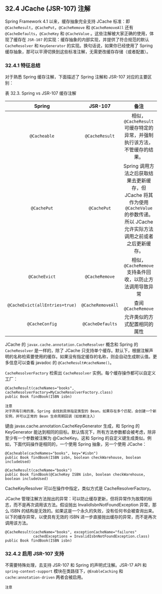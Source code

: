 ## 32.4 JCache (JSR-107)  注解
Spring Framework 4.1 以来，缓存抽象完全支持 JCache 标准：即 `@CacheResult`，`@CachePut`，`@CacheRemove` 和 `@CacheRemoveAll` 还有 `@CacheDefaults`，`@CacheKey` 和 `@CacheValue` 。这些注解被大家正确的使用，体现了缓存在 `JSR-107` 的实现：缓存抽象的内部实现，并提供了符合规范的默认 `CacheResolver` 和 `KeyGenerator` 的实现。换句话说，如果你已经使用了 Spring 缓存抽象，那可以平滑切换到这些标准注解，无需更改缓存存储（或者配置）。


### 32.4.1 特征总结

对于熟悉 Spring 缓存注解，下面描述了 Spring 注解和 JSR-107 对应的主要区别：

表 32.3. Spring vs JSR-107 缓存注解

| Spring |JSR-107|备注|
|:----:|:----:|:----:|
|`@Cacheable`|`@CacheResult`|相似，`@CacheResult` 可缓存特定的异常，并强制执行该方法，不管缓存的结果。 |
|`@CachePut`|`@CachePut`|Spring 调用方法之后获取结果去更新缓存，但 JCache 将其作为使用 `@CacheValue` 的参数传递。所以 JCache 允许实际方法调用之前或者之后更新缓存。 |
|`@CacheEvict`|`@CacheRemove`|相似， `@CacheRemove` 支持条件回收，以防止方法调用导致异常|
|`@CacheEvict(allEntries=true)`| `@CacheRemoveAll` |查阅 `@CacheRemove`|
|`@CacheConfig`|`@CacheDefaults`|允许类似的方式配置相同的属性|

JCache 的 `javax.cache.annotation.CacheResolver` 概念和 Spring 的  `CacheResolver` 是一样的，除了 JCache 只支持单个缓存。默认下，根据注解声明的名称检索要使用的缓存。如果没有指定缓存的名称，则会自动生成默认值。更多信息可以查看 javadoc 的 `@CacheResult#cacheName()`。

`CacheResolverFactory` 检索出 `CacheResolver` 实例。每个缓存操作都可以自定义工厂： 

```
@CacheResult(cacheNames="books", cacheResolverFactory=MyCacheResolverFactory.class)
public Book findBook(ISBN isbn)
```
```
注意
对于所有引用的类，Spring 会找到具体指定类型的 Bean。如果存在多个匹配，会创建一个新实例，并可以正常的 Bean 生命周期回调（如依赖注入）
```

键由 javax.cache.annotation.CacheKeyGenerator 生成，和 Spring 的 KeyGenerator 能达到相同的目标。默认情况下，所有方法参数都会被考虑，除非至少有一个参数被注解为 @CacheKey。这和 Spring 的自定义键生成类似。例如，下面代码操作是相同的，一个使用 Spring 抽象，另一个使用 JCache：

```
@Cacheable(cacheNames="books", key="#isbn")
public Book findBook(ISBN isbn, boolean checkWarehouse, boolean includeUsed)

@CacheResult(cacheName="books")
public Book findBook(@CacheKey ISBN isbn, boolean checkWarehouse, boolean includeUsed)
```

CacheKeyResolver 可以在操作中指定，类似方式是 CacheResolverFactory。

JCache 管理注解方法抛出的异常：可以防止缓存更新，但将异常作为故障的标志，而不是再次调用该方法。假设抛出 InvalidIsbnNotFoundException 异常，那么 ISBN 的结构是无效的。如果这是一个永久的失败，没有任何书会被查询出来。以下的缓存异常，以使具有无效的 ISBN 进一步直接抛出缓存的异常，而不是再次调用该方法。

```
@CacheResult(cacheName="books", exceptionCacheName="failures"
             cachedExceptions = InvalidIsbnNotFoundException.class)
public Book findBook(ISBN isbn)
```

### 32.4.2 启用 JSR-107 支持

不需要特殊处理，去支持 JSR-107 和 Spring 的声明式注解。JSR-17 API 和 `spring-context-support` 模块在类路径下，`@EnableCaching` 和 `cache:annotation-driven` 两者会被启用。

```
注意

```